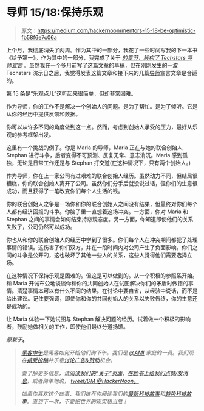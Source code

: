 # 导师 15/18:保持乐观

> 原文：<https://medium.com/hackernoon/mentors-15-18-be-optimistic-fb58f6e7c06a>

上个月，我彻底消失了两周。作为其中的一部分，我花了一些时间写我的下一本书《给予第一》。作为其中的一部分，我完成了关于 [*的章节，解构了 Techstars 导师宣言*](http://feld.com/archives/2014/07/deconstructing-mentor-manifesto.html) 。虽然我在一个多月前写了这篇文章的草稿，但在刚刚发生的一波 Techstars 演示日之后，我觉得发表这篇文章和接下来的几篇[导师](https://hackernoon.com/tagged/mentor)宣言文章是合适的。

第 15 条是“乐观点儿”这听起来很简单，但却非常困难。

作为导师，你的工作不是解决一个创始人的问题。是为了帮忙。是为了倾听。它是从你的经历中提供反馈和数据。

你可以从许多不同的角度做到这一点。然而，考虑到创始人承受的压力，最好从乐观的参考框架出发。

这里有一个挑战的例子。你是 Maria 的导师，Maria 正在与她的联合创始人 Stephan 进行斗争，后者变得不可预测、反复无常、意志消沉。Maria 感到孤独，无论是日常工作还是与 Stephan 打交道(在这种情况下，只有两个创始人。)

作为导师，你在上一家公司有过艰难的联合创始人经历。虽然动力不同，但结局很糟糕，你的联合创始人离开了公司。虽然你们分手后就没说过话，但你们的生意很成功，而且获得了一笔改变你们每个人生活的钱。

你的联合创始人之争是一场你和你的联合创始人之间没有结果，但最终对你们每个人都有经济回报的斗争。你脑子里一直想着这场冲突。一方面，你对 Maria 和 Stephan 之间的事情会如何结束持悲观态度。另一方面，你知道即使他们的关系失败了，公司仍然可以成功。

你也从和你的联合创始人的经历中学到了很多。你们每个人在冲突期间都犯了处理事情的错误。这伤害了你们双方，并在一段时间内对公司产生了负面影响。你们之间的斗争是公开的，这也破坏了其他一些人的关系，这些人觉得他们需要选择立场。

在这种情况下保持乐观是困难的。但这是可以做到的。从一个积极的参照系开始。和 Maria 开诚布公地谈谈你和你的共同创始人在试图解决你们的矛盾时做错的事情。清楚事情本可以有什么不同的结果。在讨论中要自省，从经验中说话，而不是给出建议。记住要强调，即使你和你的共同创始人的关系以失败告终，你的生意还是成功的。

让 Maria 体验一下她试图与 Stephan 解决问题的经历。试着做一个积极的影响者，鼓励她做相关的工作，即使他们最终分道扬镳。

*原载于*[](http://www.feld.com/archives/2017/04/mentors-1518-optimistic.html)**。**

> *[黑客中午](http://bit.ly/Hackernoon)是黑客如何开始他们的下午。我们是 [@AMI](http://bit.ly/atAMIatAMI) 家庭的一员。我们现在[接受投稿](http://bit.ly/hackernoonsubmission)并乐意[讨论广告&赞助](mailto:partners@amipublications.com)机会。*
> 
> *要了解更多信息，请[阅读我们的“关于”页面](https://goo.gl/4ofytp)、[在脸书上给我们点赞/发消息](http://bit.ly/HackernoonFB)，或者简单地说， [tweet/DM @HackerNoon。](https://goo.gl/k7XYbx)*
> 
> *如果你喜欢这个故事，我们推荐你阅读我们的[最新科技故事](http://bit.ly/hackernoonlatestt)和[趋势科技故事](https://hackernoon.com/trending)。直到下一次，不要把世界的现实想当然！*